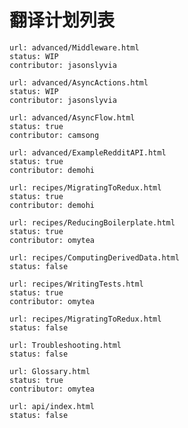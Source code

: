 翻译计划列表
============

```
url: advanced/Middleware.html
status: WIP
contributor: jasonslyvia
```

```
url: advanced/AsyncActions.html
status: WIP
contributor: jasonslyvia
```

```
url: advanced/AsyncFlow.html
status: true
contributor: camsong
```

```
url: advanced/ExampleRedditAPI.html
status: true
contributor: demohi
```

```
url: recipes/MigratingToRedux.html
status: true
contributor: demohi
```

```
url: recipes/ReducingBoilerplate.html
status: true
contributor: omytea
```

```
url: recipes/ComputingDerivedData.html
status: false
```

```
url: recipes/WritingTests.html
status: true
contributor: omytea
```

```
url: recipes/MigratingToRedux.html
status: false
```

```
url: Troubleshooting.html
status: false
```

```
url: Glossary.html
status: true
contributor: omytea
```

```
url: api/index.html
status: false
```
